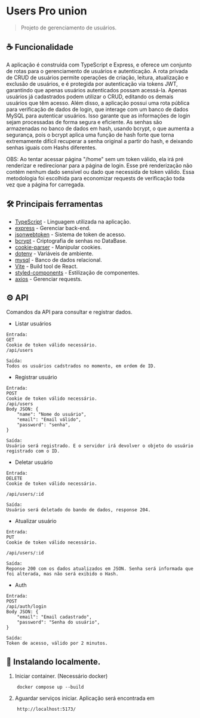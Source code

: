 # Users Pro union

> Projeto de gerenciamento de usuários.

## ☕ Funcionalidade

A aplicação é construída com TypeScript e Express, e oferece um conjunto de rotas para o gerenciamento de usuários e autenticação. A rota privada de CRUD de usuários permite operações de criação, leitura, atualização e exclusão de usuários, e é protegida por autenticação via tokens JWT, garantindo que apenas usuários autenticados possam acessá-la. Apenas usuários já cadastrados podem utilizar o CRUD, editando os demais usuários que têm acesso. Além disso, a aplicação possui uma rota pública para verificação de dados de login, que interage com um banco de dados MySQL para autenticar usuários. Isso garante que as informações de login sejam processadas de forma segura e eficiente. As senhas são armazenadas no banco de dados em hash, usando bcrypt, o que aumenta a segurança, pois o bcrypt aplica uma função de hash forte que torna extremamente difícil recuperar a senha original a partir do hash, e deixando senhas iguais com Hashs diferentes.

OBS: Ao tentar acessar página "/home" sem um token válido, ela irá pré renderizar e redirecionar para a página de login. Esse pré renderização não contém nenhum dado sensível ou dado que necessida de token válido. Essa metodologia foi escolhida para economizar requests de verificação toda vez que a página for carregada.

## 🛠️ Principais ferramentas

- [TypeScript](https://www.typescriptlang.org/) - Linguagem utilizada na aplicação.
- [express](https://www.npmjs.com/package/express) - Gerenciar back-end.
- [jsonwebtoken](https://www.npmjs.com/package/jsonwebtoken) - Sistema de token de acesso.
- [bcrypt](https://www.npmjs.com/package/bcrypt) - Criptografia de senhas no DataBase.
- [cookie-parser](https://www.npmjs.com/package/cookie-parser) - Manipular cookies.
- [dotenv](https://www.npmjs.com/package/dotenv) - Variáveis de ambiente.
- [mysql](https://www.npmjs.com/package/mysql2) - Banco de dados relacional.
- [Vite](https://vitejs.dev/) - Build tool de React.
- [styled-components](https://styled-components.com/) - Estilização de componentes.
- [axios](https://www.npmjs.com/package/axios) - Gerenciar requests.

## ⚙️ API

Comandos da API para consultar e registrar dados.

- Listar usuários

```
Entrada:
GET
Cookie de token válido necessário.
/api/users

Saída:
Todos os usuários cadstrados no momento, em ordem de ID.
```

- Registrar usuário

```
Entrada:
POST
Cookie de token válido necessário.
/api/users
Body JSON: {
    "name": "Nome do usuário",
    "email": "Email válido",
    "password": "senha",
}

Saída:
Usuário será registrado. E o servidor irá devolver o objeto do usuário registrado com o ID.

```

- Deletar usuário

```
Entrada:
DELETE
Cookie de token válido necessário.

/api/users/:id

Saída:
Usuário será deletado do bando de dados, response 204.

```

- Atualizar usuário

```
Entrada:
PUT
Cookie de token válido necessário.

/api/users/:id

Saída:
Reponse 200 com os dados atualizados em JSON. Senha será informada que foi alterada, mas não será exibido o Hash.

```

- Auth

```
Entrada:
POST
/api/auth/login
Body JSON: {
    "email": "Email cadastrado",
    "password": "Senha do usuário",
}

Saída:
Token de acesso, válido por 2 minutos.

```

## 🔗 Instalando localmente.

1. Iniciar container. (Necessário docker)

```
    docker compose up --build
```

2. Aguardar serviços iniciar. Aplicação será encontrada em

```
    http://localhost:5173/
```
